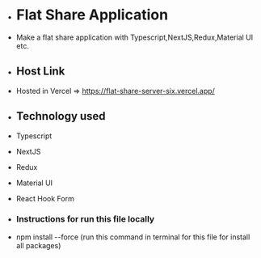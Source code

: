 - # Flat Share Application
- Make a flat share application with Typescript,NextJS,Redux,Material UI etc.

- ## Host Link
- Hosted in Vercel => https://flat-share-server-six.vercel.app/

- ## Technology used
- Typescript
- NextJS
- Redux
- Material UI
- React Hook Form

- ### Instructions for run this file locally
- npm install --force (run this command in terminal for this file for install all packages)
